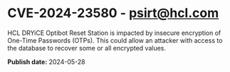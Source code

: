 # CVE-2024-23580 - psirt@hcl.com

HCL DRYiCE Optibot Reset Station is impacted by insecure encryption of One-Time Passwords (OTPs). This could allow an attacker with access to the database to recover some or all encrypted values.

**Publish date:** 2024-05-28
